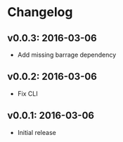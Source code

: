 # Changelog

## v0.0.3: 2016-03-06

- Add missing barrage dependency

## v0.0.2: 2016-03-06

- Fix CLI

## v0.0.1: 2016-03-06

- Initial release
